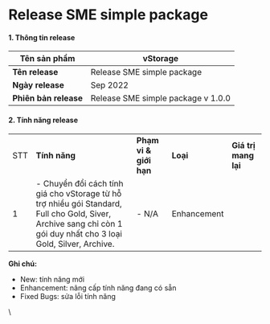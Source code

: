# Release SME simple package

#### 1. Thông tin release 

| **Tên sản phẩm**      | vStorage                           |
| --------------------- | ---------------------------------- |
| **Tên release**       | Release SME simple package         |
| **Ngày release**      | Sep 2022                           |
| **Phiên bản release** | Release SME simple package v 1.0.0 |

#### 2. Tính năng release 

|  |  |  |  |  |
| --- | --- | --- | --- | --- |
| STT | **Tính năng** | **Phạm vi & giới hạn** | **Loại** | **Giá trị mang lại** |
| 1 | - Chuyển đổi cách tính giá cho vStorage từ hỗ trợ nhiều gói Standard, Full cho Gold, Siver, Archive sang chỉ còn 1 gói duy nhất cho 3 loại Gold, Silver, Archive. | - N/A | Enhancement |  |

**Ghi chú:**

* New: tính năng mới
* Enhancement: nâng cấp tính năng đang có sẵn
* Fixed Bugs: sửa lỗi tính năng

\
